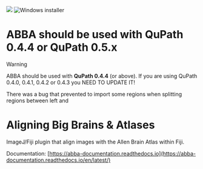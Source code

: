 [![](https://github.com/BIOP/ijp-imagetoatlas/actions/workflows/build-main.yml/badge.svg)](https://github.com/BIOP/ijp-imagetoatlas/actions/workflows/build-main.yml)
![Windows installer](https://img.shields.io/github/v/release/BIOP/ijp-imagetoatlas?label=Windows%20installer)


# ABBA should be used with **QuPath 0.4.4** or **QuPath 0.5.x**

> [!WARNING]  
> ABBA should be used with **QuPath 0.4.4** (or above). If you are using QuPath 0.4.0, 0.4.1, 0.4.2 or 0.4.3 you NEED TO UPDATE IT!

There was a bug that prevented to import some regions when splitting regions between left and 

# Aligning Big Brains & Atlases

ImageJ/Fiji plugin that align images with the Allen Brain Atlas within Fiji.

Documentation: [https://abba-documentation.readthedocs.io](https://abba-documentation.readthedocs.io/en/latest/)

